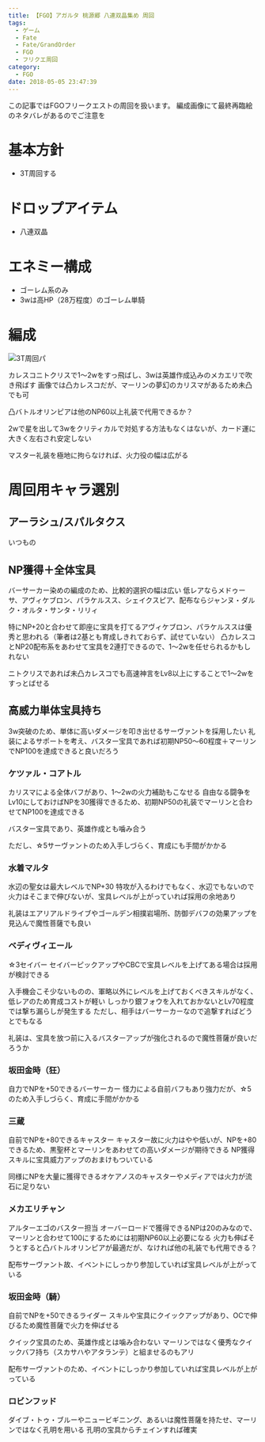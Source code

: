 ```yaml
---
title: 【FGO】アガルタ 桃源郷 八連双晶集め 周回
tags:
  - ゲーム
  - Fate
  - Fate/GrandOrder
  - FGO
  - フリクエ周回
category:
  - FGO
date: 2018-05-05 23:47:39
---
```



この記事ではFGOフリークエストの周回を扱います。
編成画像にて最終再臨絵のネタバレがあるのでご注意を

<!-- more -->

# 基本方針

* 3T周回する

# ドロップアイテム

* 八連双晶

# エネミー構成

* ゴーレム系のみ
* 3wは高HP（28万程度）のゴーレム単騎

# 編成

![3T周回パ](togenkyo-golem-stone.png "3T周回パ")

カレスコニトクリスで1～2wをすっ飛ばし、3wは英雄作成込みのメカエリで吹き飛ばす
画像では凸カレスコだが、マーリンの夢幻のカリスマがあるため未凸でも可

凸バトルオリンピアは他のNP60以上礼装で代用できるか？

2wで星を出して3wをクリティカルで対処する方法もなくはないが、カード運に大きく左右され安定しない

マスター礼装を極地に拘らなければ、火力役の幅は広がる

# 周回用キャラ選別

## アーラシュ/スパルタクス

いつもの

## NP獲得＋全体宝具

バーサーカー染めの編成のため、比較的選択の幅は広い
低レアならメドゥーサ、アヴィケブロン、パラケルスス、シェイクスピア、配布ならジャンヌ・ダルク・オルタ・サンタ・リリィ

特にNP+20と合わせて即座に宝具を打てるアヴィケブロン、パラケルススは優秀と思われる（筆者は2基とも育成しきれておらず、試せていない）
凸カレスコとNP20配布系をあわせて宝具を2連打できるので、1～2wを任せられるかもしれない

ニトクリスであれば未凸カレスコでも高速神言をLv8以上にすることで1～2wをすっとばせる

## 高威力単体宝具持ち

3w突破のため、単体に高いダメージを叩き出せるサーヴァントを採用したい
礼装によるサポートを考え、バスター宝具であれば初期NP50～60程度＋マーリンでNP100を達成できると良いだろう

### ケツァル・コアトル

カリスマによる全体バフがあり、1～2wの火力補助もこなせる
自由なる闘争をLv10にしておけばNPを30獲得できるため、初期NP50の礼装でマーリンと合わせてNP100を達成できる

バスター宝具であり、英雄作成とも噛み合う

ただし、☆5サーヴァントのため入手しづらく、育成にも手間がかかる

### 水着マルタ

水辺の聖女は最大レベルでNP+30
特攻が入るわけでもなく、水辺でもないので火力はそこまで伸びないが、宝具レベルが上がっていれば採用の余地あり

礼装はエアリアルドライブやゴールデン相撲岩場所、防御デバフの効果アップを見込んで魔性菩薩でも良い

### ベディヴィエール

☆3セイバー
セイバーピックアップやCBCで宝具レベルを上げてある場合は採用が検討できる

入手機会こそ少ないものの、軍略以外にレベルを上げておくべきスキルがなく、低レアのため育成コストが軽い
しっかり銀フォウを入れておかないとLv70程度では撃ち漏らしが発生する
ただし、相手はバーサーカーなので追撃すればどうとでもなる

礼装は、宝具を放つ前に入るバスターアップが強化されるので魔性菩薩が良いだろうか

### 坂田金時（狂）

自力でNPを+50できるバーサーカー
怪力による自前バフもあり強力だが、☆5のため入手しづらく、育成に手間がかかる

### 三蔵

自前でNPを+80できるキャスター
キャスター故に火力はやや低いが、NPを+80できるため、黒聖杯とマーリンをあわせての高いダメージが期待できる
NP獲得スキルに宝具威力アップのおまけもついている

同様にNPを大量に獲得できるオケアノスのキャスターやメディアでは火力が流石に足りない

### メカエリチャン

アルターエゴのバスター担当
オーバーロードで獲得できるNPは20のみなので、マーリンと合わせて100にするためには初期NP60以上必要になる
火力も伸ばそうとすると凸バトルオリンピアが最適だが、なければ他の礼装でも代用できる？

配布サーヴァント故、イベントにしっかり参加していれば宝具レベルが上がっている

### 坂田金時（騎）

自前でNPを+50できるライダー
スキルや宝具にクイックアップがあり、OCで伸びるため魔性菩薩で火力を伸ばせる

クイック宝具のため、英雄作成とは噛み合わない
マーリンではなく優秀なクイックバフ持ち（スカサハやアタランテ）と組ませるのもアリ

配布サーヴァントのため、イベントにしっかり参加していれば宝具レベルが上がっている

### ロビンフッド

ダイブ・トゥ・ブルーやニュービギニング、あるいは魔性菩薩を持たせ、マーリンではなく孔明を用いる
孔明の宝具からチェインすれば確実
